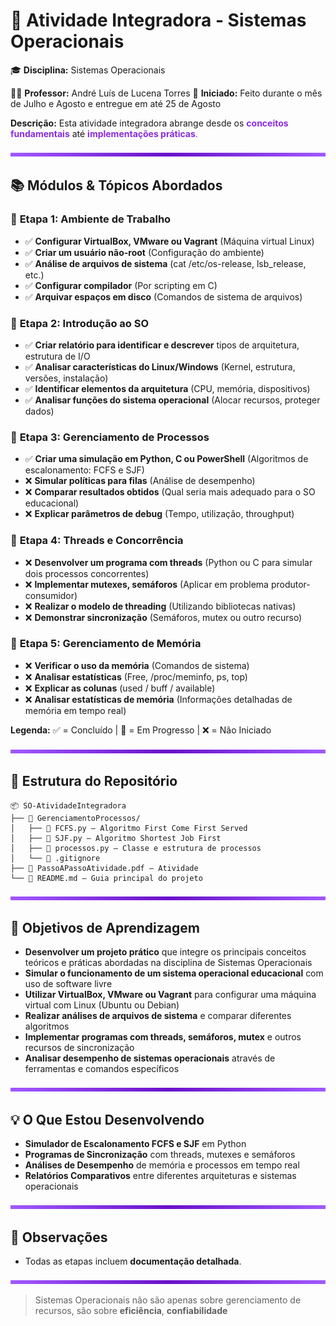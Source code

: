 # 🚀 Atividade Integradora - Sistemas Operacionais

🎓 **Disciplina:** Sistemas Operacionais

👨‍🏫 **Professor:** André Luís de Lucena Torres
📅 **Iniciado:** Feito durante o mês de Julho e Agosto e entregue em até 25 de Agosto


**Descrição:** Esta atividade integradora abrange desde os <span style="color: #8A2BE2;">**conceitos fundamentais**</span> até <span style="color: #8A2BE2;">**implementações práticas**.</span>

<img src="purple-divisor.svg" width="100%" height="6" alt="Divisor roxo">

## 📚 Módulos & Tópicos Abordados

### 🎯 **Etapa 1: Ambiente de Trabalho**
- ✅ **Configurar VirtualBox, VMware ou Vagrant** (Máquina virtual Linux)
- ✅ **Criar um usuário não-root** (Configuração do ambiente)
- ✅ **Análise de arquivos de sistema** (cat /etc/os-release, lsb_release, etc.)
- ✅ **Configurar compilador** (Por scripting em C)
- ✅ **Arquivar espaços em disco** (Comandos de sistema de arquivos)

### 🔧 **Etapa 2: Introdução ao SO**
- ✅ **Criar relatório para identificar e descrever** tipos de arquitetura, estrutura de I/O
- ✅ **Analisar características do Linux/Windows** (Kernel, estrutura, versões, instalação)
- ✅ **Identificar elementos da arquitetura** (CPU, memória, dispositivos)
- ✅ **Analisar funções do sistema operacional** (Alocar recursos, proteger dados)

### 🚀 **Etapa 3: Gerenciamento de Processos**
- ✅ **Criar uma simulação em Python, C ou PowerShell** (Algoritmos de escalonamento: FCFS e SJF)
- ❌ **Simular políticas para filas** (Análise de desempenho)
- ❌ **Comparar resultados obtidos** (Qual seria mais adequado para o SO educacional)
- ❌ **Explicar parâmetros de debug** (Tempo, utilização, throughput)

### 🧵 **Etapa 4: Threads e Concorrência**
- ❌ **Desenvolver um programa com threads** (Python ou C para simular dois processos concorrentes)
- ❌ **Implementar mutexes, semáforos** (Aplicar em problema produtor-consumidor)
- ❌ **Realizar o modelo de threading** (Utilizando bibliotecas nativas)
- ❌ **Demonstrar sincronização** (Semáforos, mutex ou outro recurso)

### 💾 **Etapa 5: Gerenciamento de Memória**
- ❌ **Verificar o uso da memória** (Comandos de sistema)
- ❌ **Analisar estatísticas** (Free, /proc/meminfo, ps, top)
- ❌ **Explicar as colunas** (used / buff / available)
- ❌ **Analisar estatísticas de memória** (Informações detalhadas de memória em tempo real)

**Legenda:**
 ✅ = Concluído | 🔄 = Em Progresso | ❌ = Não Iniciado

<img src="purple-divisor.svg" width="100%" height="6" alt="Divisor roxo">

## 📁 Estrutura do Repositório

```plaintext
📦 SO-AtividadeIntegradora
├── 📂 GerenciamentoProcessos/
│   ├── 🐍 FCFS.py – Algoritmo First Come First Served
│   ├── 🐍 SJF.py – Algoritmo Shortest Job First  
│   ├── 🐍 processos.py – Classe e estrutura de processos
│   └── 📄 .gitignore
├── 📄 PassoAPassoAtividade.pdf – Atividade
└── 📄 README.md – Guia principal do projeto
```

<img src="purple-divisor.svg" width="100%" height="6" alt="Divisor roxo">

## 🎯 Objetivos de Aprendizagem

- **Desenvolver um projeto prático** que integre os principais conceitos teóricos e práticas abordadas na disciplina de Sistemas Operacionais
- **Simular o funcionamento de um sistema operacional educacional** com uso de software livre
- **Utilizar VirtualBox, VMware ou Vagrant** para configurar uma máquina virtual com Linux (Ubuntu ou Debian)
- **Realizar análises de arquivos de sistema** e comparar diferentes algoritmos
- **Implementar programas com threads, semáforos, mutex** e outros recursos de sincronização
- **Analisar desempenho de sistemas operacionais** através de ferramentas e comandos específicos

<img src="purple-divisor.svg" width="100%" height="6" alt="Divisor roxo">

## 💡 O Que Estou Desenvolvendo

- **Simulador de Escalonamento FCFS e SJF** em Python
- **Programas de Sincronização** com threads, mutexes e semáforos
- **Análises de Desempenho** de memória e processos em tempo real
- **Relatórios Comparativos** entre diferentes arquiteturas e sistemas operacionais

<img src="purple-divisor.svg" width="100%" height="6" alt="Divisor roxo">

## 📌 Observações

- Todas as etapas incluem **documentação detalhada**.


<img src="purple-divisor.svg" width="100%" height="6" alt="Divisor roxo">

> Sistemas Operacionais não são apenas sobre gerenciamento de recursos, são sobre **eficiência**, **confiabilidade**
